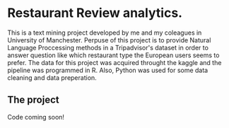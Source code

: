 # Restaurant Review analytics.
This is a text mining project developed by me and my coleagues in University of Manchester. Perpuse of this project
is to provide Natural Language Proccessing methods in a Tripadvisor's dataset in order to answer question like which restaurant type the
European users seems to prefer. The data for this project was acquired throught the kaggle and the pipeline was programmed in R. Also,
Python was used for some data cleaning and data preperation.

## The project
Code coming soon!
